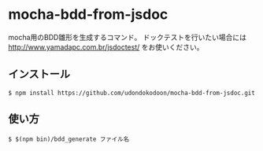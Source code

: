 # mocha-bdd-from-jsdoc

mocha用のBDD雛形を生成するコマンド。
ドックテストを行いたい場合には http://www.yamadapc.com.br/jsdoctest/ をお使いください。

## インストール

```
$ npm install https://github.com/udondokodoon/mocha-bdd-from-jsdoc.git
```

## 使い方

```
$ $(npm bin)/bdd_generate ファイル名
```

